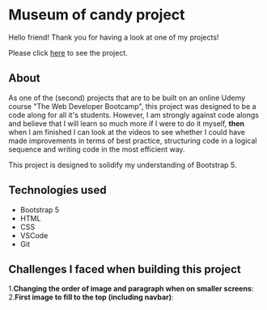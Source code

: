 # Museum of candy project
Hello friend! Thank you for having a look at one of my projects!

Please click <a href="">here</a> to see the project.

## About
As one of the (second) projects that are to be built on an online Udemy course "The Web Developer Bootcamp", this project was designed to be a code along for all it's students. However, I am strongly against code alongs and believe that I will learn so much more if I were to do it myself, <b>then</b> when I am finished I can look at the videos to see whether I could have made improvements in terms of best practice, structuring code in a logical sequence and writing code in the most efficient way.

This project is designed to solidify my understanding of Bootstrap 5.

## Technologies used
+ Bootstrap 5
+ HTML
+ CSS
+ VSCode
+ Git

## Challenges I faced when building this project
1.<b>Changing the order of image and paragraph when on smaller screens</b>: 
2.<b>First image to fill to the top (including navbar)</b>: